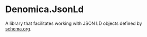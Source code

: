 # Denomica.JsonLd
A library that facilitates working with JSON LD objects defined by [schema.org](https://schema.org).
